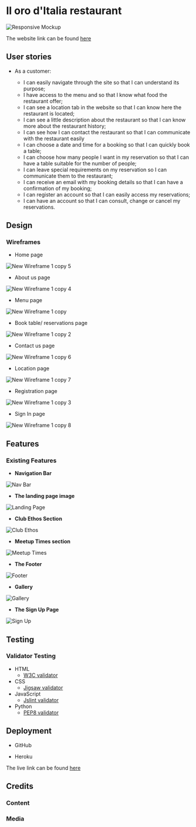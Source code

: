 # Il oro d'Italia restaurant
![Responsive Mockup](...)

The website link can be found [here](...)

## User stories
- As a customer:

    -  I can easily navigate through the site so that I can understand its purpose;
    -  I have access to the menu and so that I know what food the restaurant offer;
    -  I can see a location tab in the website so that I can know here the restaurant is located;
    -  I can see a little description about the restaurant so that I can know more about the restaurant history;
    -  I can see how I can contact the restaurant so that I can communicate with the restaurant easily
    -  I can choose a date and time for a booking so that I can quickly book a table;
    -  I can choose how many people I want in my reservation so that I can have a table suitable for the number of people;
    -  I can leave special requirements on my reservation so I can communicate them to the restaurant;
    -  I can receive an email with my booking details so that I can have a confirmation of my booking;
    -  I can register an account so that I can easily access my reservations;
    -  I can have an account so that I can consult, change or cancel my reservations.


## Design

### Wireframes

- Home page

![New Wireframe 1 copy 5](https://user-images.githubusercontent.com/83631970/176502061-5346bec1-01d4-4703-97b7-14595aee51d2.png)

- About us page

![New Wireframe 1 copy 4](https://user-images.githubusercontent.com/83631970/176502057-351b86e6-3afa-4208-a84f-aff58004febb.png)

- Menu page

![New Wireframe 1 copy](https://user-images.githubusercontent.com/83631970/176502049-b47284c1-7a54-456f-9fda-df28b84d3a10.png)

- Book table/ reservations page

![New Wireframe 1 copy 2](https://user-images.githubusercontent.com/83631970/176502054-598ea132-b015-4754-8baa-6275e70236d0.png)

- Contact us page

![New Wireframe 1 copy 6](https://user-images.githubusercontent.com/83631970/176502065-6a610db4-d94b-4bb8-a5f7-875a13956b55.png)

- Location page

![New Wireframe 1 copy 7](https://user-images.githubusercontent.com/83631970/176502062-6a82bccb-93ba-4fc9-befb-51a45d2c61f3.png)
- Registration page

![New Wireframe 1 copy 3](https://user-images.githubusercontent.com/83631970/176502056-792031a3-4b0f-492f-9ce3-ae5df1dd543e.png)

- Sign In page

![New Wireframe 1 copy 8](https://user-images.githubusercontent.com/83631970/176502064-4ce5784e-05b0-475e-a97a-8811ce2e758e.png)


## Features 

### Existing Features

- __Navigation Bar__

![Nav Bar](...)

- __The landing page image__

![Landing Page](...)

- __Club Ethos Section__

![Club Ethos](...)

- __Meetup Times section__

![Meetup Times](...)

- __The Footer__ 

![Footer](...)

- __Gallery__

![Gallery](...)

- __The Sign Up Page__

![Sign Up](...)

## Testing


### Validator Testing 

- HTML
    - [W3C validator](https://validator.w3.org/)
- CSS
    - [Jigsaw validator](https://jigsaw.w3.org/css-validator/)
- JavaScript
    - [Jslint validator](https://www.jslint.com/)
- Python
    - [PEP8 validator](http://pep8online.com/)
 

## Deployment

- GitHub 

- Heroku

The live link can be found [here](...)


## Credits

### Content 

### Media
